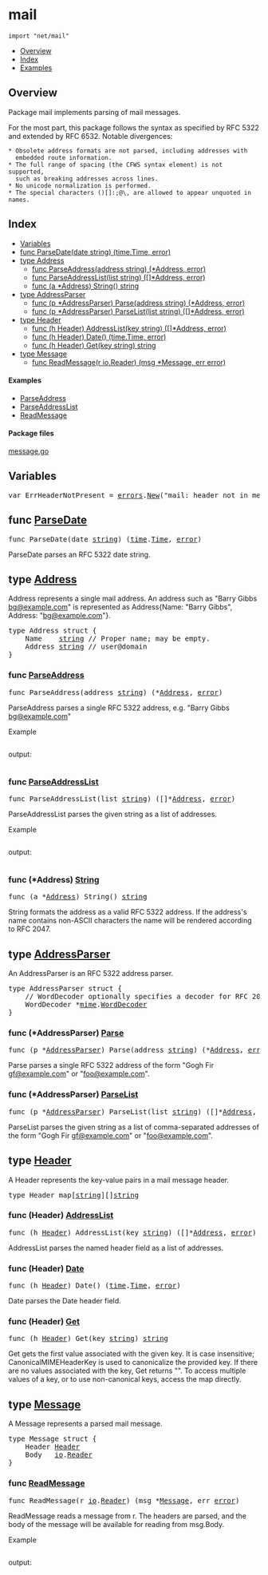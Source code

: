 

# mail
`import "net/mail"`

* [Overview](#pkg-overview)
* [Index](#pkg-index)
* [Examples](#pkg-examples)

## <a id="pkg-overview">Overview</a>
Package mail implements parsing of mail messages.

For the most part, this package follows the syntax as specified by RFC 5322 and
extended by RFC 6532.
Notable divergences:


	* Obsolete address formats are not parsed, including addresses with
	  embedded route information.
	* The full range of spacing (the CFWS syntax element) is not supported,
	  such as breaking addresses across lines.
	* No unicode normalization is performed.
	* The special characters ()[]:;@\, are allowed to appear unquoted in names.




## <a id="pkg-index">Index</a>
* [Variables](#pkg-variables)
* [func ParseDate(date string) (time.Time, error)](#ParseDate)
* [type Address](#Address)
  * [func ParseAddress(address string) (*Address, error)](#ParseAddress)
  * [func ParseAddressList(list string) ([]*Address, error)](#ParseAddressList)
  * [func (a *Address) String() string](#Address.String)
* [type AddressParser](#AddressParser)
  * [func (p *AddressParser) Parse(address string) (*Address, error)](#AddressParser.Parse)
  * [func (p *AddressParser) ParseList(list string) ([]*Address, error)](#AddressParser.ParseList)
* [type Header](#Header)
  * [func (h Header) AddressList(key string) ([]*Address, error)](#Header.AddressList)
  * [func (h Header) Date() (time.Time, error)](#Header.Date)
  * [func (h Header) Get(key string) string](#Header.Get)
* [type Message](#Message)
  * [func ReadMessage(r io.Reader) (msg *Message, err error)](#ReadMessage)


#### <a id="pkg-examples">Examples</a>
* [ParseAddress](#example_ParseAddress)
* [ParseAddressList](#example_ParseAddressList)
* [ReadMessage](#example_ReadMessage)


#### <a id="pkg-files">Package files</a>
[message.go](https://golang.org/src/net/mail/message.go) 




## <a id="pkg-variables">Variables</a>

<pre>var <span id="ErrHeaderNotPresent">ErrHeaderNotPresent</span> = <a href="/pkg/errors/">errors</a>.<a href="/pkg/errors/#New">New</a>(&#34;mail: header not in message&#34;)</pre>

## <a id="ParseDate">func</a> [ParseDate](https://golang.org/src/net/mail/message.go?s=2394:2440#L89)
<pre>func ParseDate(date <a href="/pkg/builtin/#string">string</a>) (<a href="/pkg/time/">time</a>.<a href="/pkg/time/#Time">Time</a>, <a href="/pkg/builtin/#error">error</a>)</pre>
ParseDate parses an RFC 5322 date string.





## <a id="Address">type</a> [Address](https://golang.org/src/net/mail/message.go?s=3851:3951#L136)
Address represents a single mail address.
An address such as "Barry Gibbs <bg@example.com>" is represented
as Address{Name: "Barry Gibbs", Address: "bg@example.com"}.


<pre>type Address struct {
<span id="Address.Name"></span>    Name    <a href="/pkg/builtin/#string">string</a> <span class="comment">// Proper name; may be empty.</span>
<span id="Address.Address"></span>    Address <a href="/pkg/builtin/#string">string</a> <span class="comment">// user@domain</span>
}
</pre>









### <a id="ParseAddress">func</a> [ParseAddress](https://golang.org/src/net/mail/message.go?s=4039:4090#L142)
<pre>func ParseAddress(address <a href="/pkg/builtin/#string">string</a>) (*<a href="#Address">Address</a>, <a href="/pkg/builtin/#error">error</a>)</pre>
ParseAddress parses a single RFC 5322 address, e.g. "Barry Gibbs <bg@example.com>"


<a id="example_ParseAddress">Example</a>
```go
```

output:
```txt
```


### <a id="ParseAddressList">func</a> [ParseAddressList](https://golang.org/src/net/mail/message.go?s=4219:4273#L147)
<pre>func ParseAddressList(list <a href="/pkg/builtin/#string">string</a>) ([]*<a href="#Address">Address</a>, <a href="/pkg/builtin/#error">error</a>)</pre>
ParseAddressList parses the given string as a list of addresses.


<a id="example_ParseAddressList">Example</a>
```go
```

output:
```txt
```




### <a id="Address.String">func</a> (\*Address) [String](https://golang.org/src/net/mail/message.go?s=5217:5250#L172)
<pre>func (a *<a href="#Address">Address</a>) String() <a href="/pkg/builtin/#string">string</a></pre>
String formats the address as a valid RFC 5322 address.
If the address's name contains non-ASCII characters
the name will be rendered according to RFC 2047.




## <a id="AddressParser">type</a> [AddressParser](https://golang.org/src/net/mail/message.go?s=4380:4515#L152)
An AddressParser is an RFC 5322 address parser.


<pre>type AddressParser struct {
<span id="AddressParser.WordDecoder"></span>    <span class="comment">// WordDecoder optionally specifies a decoder for RFC 2047 encoded-words.</span>
    WordDecoder *<a href="/pkg/mime/">mime</a>.<a href="/pkg/mime/#WordDecoder">WordDecoder</a>
}
</pre>











### <a id="AddressParser.Parse">func</a> (\*AddressParser) [Parse](https://golang.org/src/net/mail/message.go?s=4624:4687#L159)
<pre>func (p *<a href="#AddressParser">AddressParser</a>) Parse(address <a href="/pkg/builtin/#string">string</a>) (*<a href="#Address">Address</a>, <a href="/pkg/builtin/#error">error</a>)</pre>
Parse parses a single RFC 5322 address of the
form "Gogh Fir <gf@example.com>" or "foo@example.com".




### <a id="AddressParser.ParseList">func</a> (\*AddressParser) [ParseList](https://golang.org/src/net/mail/message.go?s=4909:4975#L165)
<pre>func (p *<a href="#AddressParser">AddressParser</a>) ParseList(list <a href="/pkg/builtin/#string">string</a>) ([]*<a href="#Address">Address</a>, <a href="/pkg/builtin/#error">error</a>)</pre>
ParseList parses the given string as a list of comma-separated addresses
of the form "Gogh Fir <gf@example.com>" or "foo@example.com".




## <a id="Header">type</a> [Header](https://golang.org/src/net/mail/message.go?s=2743:2774#L101)
A Header represents the key-value pairs in a mail message header.


<pre>type Header map[<a href="/pkg/builtin/#string">string</a>][]<a href="/pkg/builtin/#string">string</a></pre>











### <a id="Header.AddressList">func</a> (Header) [AddressList](https://golang.org/src/net/mail/message.go?s=3508:3567#L125)
<pre>func (h <a href="#Header">Header</a>) AddressList(key <a href="/pkg/builtin/#string">string</a>) ([]*<a href="#Address">Address</a>, <a href="/pkg/builtin/#error">error</a>)</pre>
AddressList parses the named header field as a list of addresses.




### <a id="Header.Date">func</a> (Header) [Date](https://golang.org/src/net/mail/message.go?s=3286:3327#L116)
<pre>func (h <a href="#Header">Header</a>) Date() (<a href="/pkg/time/">time</a>.<a href="/pkg/time/#Time">Time</a>, <a href="/pkg/builtin/#error">error</a>)</pre>
Date parses the Date header field.




### <a id="Header.Get">func</a> (Header) [Get](https://golang.org/src/net/mail/message.go?s=3094:3132#L109)
<pre>func (h <a href="#Header">Header</a>) Get(key <a href="/pkg/builtin/#string">string</a>) <a href="/pkg/builtin/#string">string</a></pre>
Get gets the first value associated with the given key.
It is case insensitive; CanonicalMIMEHeaderKey is used
to canonicalize the provided key.
If there are no values associated with the key, Get returns "".
To access multiple values of a key, or to use non-canonical keys,
access the map directly.




## <a id="Message">type</a> [Message](https://golang.org/src/net/mail/message.go?s=1006:1062#L35)
A Message represents a parsed mail message.


<pre>type Message struct {
<span id="Message.Header"></span>    Header <a href="#Header">Header</a>
<span id="Message.Body"></span>    Body   <a href="/pkg/io/">io</a>.<a href="/pkg/io/#Reader">Reader</a>
}
</pre>









### <a id="ReadMessage">func</a> [ReadMessage](https://golang.org/src/net/mail/message.go?s=1206:1261#L43)
<pre>func ReadMessage(r <a href="/pkg/io/">io</a>.<a href="/pkg/io/#Reader">Reader</a>) (msg *<a href="#Message">Message</a>, err <a href="/pkg/builtin/#error">error</a>)</pre>
ReadMessage reads a message from r.
The headers are parsed, and the body of the message will be available
for reading from msg.Body.


<a id="example_ReadMessage">Example</a>
```go
```

output:
```txt
```







